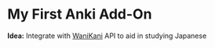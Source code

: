 # My First Anki Add-On

**Idea:** Integrate with [WaniKani](https://www.wanikani.com) API to aid in studying Japanese